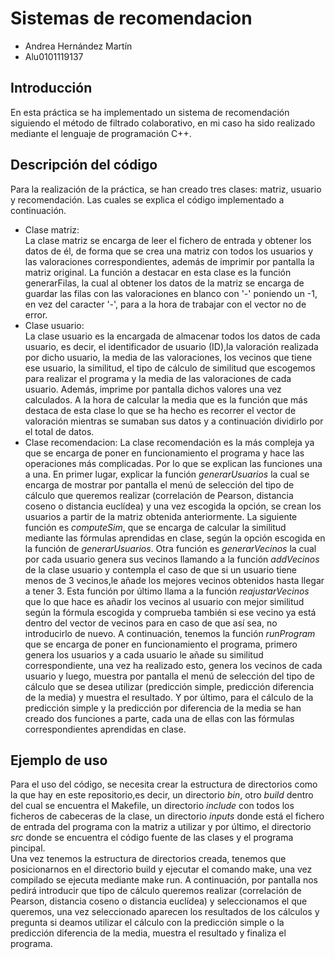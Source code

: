 # Sistemas de recomendacion
- Andrea Hernández Martín
- Alu0101119137

## Introducción
En esta práctica se ha implementado un sistema de recomendación siguiendo el método de filtrado colaborativo, en mi caso ha sido realizado mediante el lenguaje de programación C++.

## Descripción del código
Para la realización de la práctica, se han creado tres clases: matriz, usuario y recomendación. Las cuales se explica el código implementado a continuación.
- Clase matriz:  
La clase matriz se encarga de leer el fichero de entrada y obtener los datos de él, de forma que se crea una matriz con todos los usuarios y las valoraciones correspondientes, además de imprimir por pantalla la matriz original. La función a destacar en esta clase es la función generarFilas, la cual al obtener los datos de la matriz se encarga de guardar las filas con las valoraciones en blanco con '-' poniendo un -1, en vez del caracter '-', para a la hora de trabajar con el vector no de error.
- Clase usuario:  
La clase usuario es la encargada de almacenar todos los datos de cada usuario, es decir, el identificador de usuario (ID),la valoración realizada por dicho usuario, la media de las valoraciones, los vecinos que tiene ese usuario, la similitud, el tipo de cálculo de similitud que escogemos para realizar el programa y la media de las valoraciones de cada usuario. Además, imprime por pantalla dichos valores una vez calculados. A la hora de calcular la media que es la función que más destaca de esta clase lo que se ha hecho es recorrer el vector de valoración mientras se sumaban sus datos y a continuación dividirlo por el total de datos.
- Clase recomendacion:
La clase recomendación es la más compleja ya que se encarga de poner en funcionamiento el programa y hace las operaciones más complicadas. Por lo que se explican las funciones una a una. En primer lugar, explicar la función *generarUsuarios* la cual se encarga de mostrar por pantalla el menú de selección del tipo de cálculo que queremos realizar (correlación de Pearson, distancia coseno o distancia euclídea) y una vez escogida la opción, se crean los usuarios a partir de la matriz obtenida anteriormente. La siguiente función es *computeSim*, que se encarga de calcular la similitud mediante las fórmulas aprendidas en clase, según la opción escogida en la función de *generarUsuarios*. Otra función es *generarVecinos* la cual por cada usuario genera sus vecinos llamando a la función *addVecinos* de la clase usuario y contempla el caso de que si un usuario tiene menos de 3 vecinos,le añade los mejores vecinos obtenidos hasta llegar a tener 3. Esta función por último llama a la función *reajustarVecinos* que lo que hace es añadir los vecinos al usuario con mejor similitud según la fórmula escogida y comprueba también si ese vecino ya está dentro del vector de vecinos para en caso de que así sea, no introducirlo de nuevo. A continuación, tenemos la función *runProgram* que se encarga de poner en funcionamiento el programa, primero genera los usuarios y a cada usuario le añade su similitud correspondiente, una vez ha realizado esto, genera los vecinos de cada usuario y luego, muestra por pantalla el menú de selección del tipo de cálculo que se desea utilizar (predicción simple, predicción diferencia de la media) y muestra el resultado. Y por último, para el cálculo de la predicción simple y la predicción por diferencia de la media se han creado dos funciones a parte, cada una de ellas con las fórmulas correspondientes aprendidas en clase.

## Ejemplo de uso
Para el uso del código, se necesita crear la estructura de directorios como la que hay en este repositorio,es decir, un directorio *bin*, otro *build* dentro del cual se encuentra el Makefile, un directorio *include* con todos los ficheros de cabeceras de la clase, un directorio *inputs* donde está el fichero de entrada del programa con la matriz a utilizar y por último, el directorio *src* donde se encuentra el código fuente de las clases y el programa pincipal.  
Una vez tenemos la estructura de directorios creada, tenemos que posicionarnos en el directorio build y ejecutar el comando make, una vez compilado se ejecuta mediante make run. A continuación, por pantalla nos pedirá introducir que tipo de cálculo queremos realizar (correlación de Pearson, distancia coseno o distancia euclídea) y seleccionamos el que queremos, una vez seleccionado aparecen los resultados de los cálculos y pregunta si deamos utilizar el cálculo con la predicción simple o la predicción diferencia de la media, muestra el resultado y finaliza el programa.
